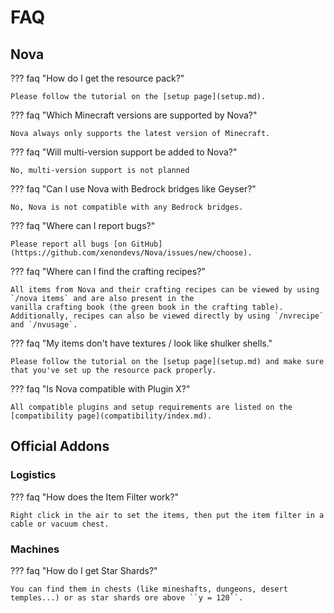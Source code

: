 # FAQ

## Nova

??? faq "How do I get the resource pack?"

    Please follow the tutorial on the [setup page](setup.md).

??? faq "Which Minecraft versions are supported by Nova?"

    Nova always only supports the latest version of Minecraft.

??? faq "Will multi-version support be added to Nova?"

    No, multi-version support is not planned

??? faq "Can I use Nova with Bedrock bridges like Geyser?"

    No, Nova is not compatible with any Bedrock bridges.

??? faq "Where can I report bugs?"

    Please report all bugs [on GitHub](https://github.com/xenondevs/Nova/issues/new/choose).

??? faq "Where can I find the crafting recipes?"

    All items from Nova and their crafting recipes can be viewed by using `/nova items` and are also present in the
    vanilla crafting book (the green book in the crafting table).  
    Additionally, recipes can also be viewed directly by using `/nvrecipe` and `/nvusage`.

??? faq "My items don't have textures / look like shulker shells."

    Please follow the tutorial on the [setup page](setup.md) and make sure that you've set up the resource pack properly.

??? faq "Is Nova compatible with Plugin X?"
    
    All compatible plugins and setup requirements are listed on the [compatibility page](compatibility/index.md).

## Official Addons

### Logistics

??? faq "How does the Item Filter work?"

    Right click in the air to set the items, then put the item filter in a cable or vacuum chest.

### Machines

??? faq "How do I get Star Shards?"

    You can find them in chests (like mineshafts, dungeons, desert temples...) or as star shards ore above ``y = 120``.